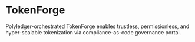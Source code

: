 # TokenForge
Polyledger-orchestrated TokenForge enables trustless, permissionless, and hyper-scalable tokenization via compliance-as-code governance portal.
